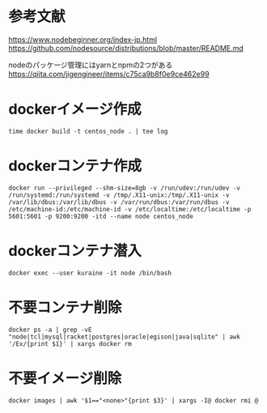 # 参考文献
https://www.nodebeginner.org/index-jp.html
https://github.com/nodesource/distributions/blob/master/README.md

nodeのパッケージ管理にはyarnとnpmの2つがある
https://qiita.com/jigengineer/items/c75ca9b8f0e9ce462e99

# dockerイメージ作成
```
time docker build -t centos_node . | tee log
```

# dockerコンテナ作成
```
docker run --privileged --shm-size=8gb -v /run/udev:/run/udev -v /run/systemd:/run/systemd -v /tmp/.X11-unix:/tmp/.X11-unix -v /var/lib/dbus:/var/lib/dbus -v /var/run/dbus:/var/run/dbus -v /etc/machine-id:/etc/machine-id -v /etc/localtime:/etc/localtime -p 5601:5601 -p 9200:9200 -itd --name node centos_node
```

# dockerコンテナ潜入

```
docker exec --user kuraine -it node /bin/bash
```

# 不要コンテナ削除

```
docker ps -a | grep -vE "node|tcl|mysql|racket|postgres|oracle|egison|java|sqlite" | awk '/Ex/{print $1}' | xargs docker rm
```

# 不要イメージ削除

```
docker images | awk '$1=="<none>"{print $3}' | xargs -I@ docker rmi @
```
